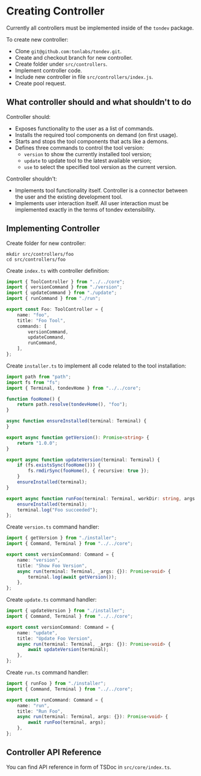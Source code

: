 # Creating Controller

Currently all controllers must be implemented inside of the `tondev` package.

To create new controller:

- Clone `git@github.com:tonlabs/tondev.git`.
- Create and checkout branch for new controller.
- Create folder under `src/controllers`.
- Implement controller code.
- Include new controller in file `src/controllers/index.js`.
- Create pool request.

## What controller should and what shouldn't to do

Controller should:

- Exposes functionality to the user as a list of commands.
- Installs the required tool components on demand (on first usage).
- Starts and stops the tool components that acts like a demons.
- Defines three commands to control the tool version:
  - `version` to show the currently installed tool version;
  - `update` to update tool to the latest available version;
  - `use` to select the specified tool version as the current version.

Controller shouldn't:

- Implements tool functionality itself. Controller is a connector between the user and the existing development tool.
- Implements user interaction itself. All user interaction must be implemented exactly in the terms of tondev extensibility.

## Implementing Controller

Create folder for new controller:

```shell
mkdir src/controllers/foo
cd src/controllers/foo
```

Create `index.ts` with controller definition:

```ts
import { ToolController } from "../../core";
import { versionCommand } from "./version";
import { updateCommand } from "./update";
import { runCommand } from "./run";

export const Foo: ToolController = {
    name: "foo",
    title: "Foo Tool",
    commands: [
        versionCommand,
        updateCommand,
        runCommand,
    ],
};
```

Create `installer.ts` to implement all code related to the tool installation:

```ts
import path from "path";
import fs from "fs";
import { Terminal, tondevHome } from "../../core";

function fooHome() {
    return path.resolve(tondevHome(), "foo");
}

async function ensureInstalled(terminal: Terminal) {
}

export async function getVersion(): Promise<string> {
    return "1.0.0";
}

export async function updateVersion(terminal: Terminal) {
    if (fs.existsSync(fooHome())) {
        fs.rmdirSync(fooHome(), { recursive: true });
    }
    ensureInstalled(terminal);
}

export async function runFoo(terminal: Terminal, workDir: string, args: string[]): Promise<void> {
    ensureInstalled(terminal);
    terminal.log("Foo succeeded");
};
```

Create `version.ts` command handler:

```ts
import { getVersion } from "./installer";
import { Command, Terminal } from "../../core";

export const versionCommand: Command = {
    name: "version",
    title: "Show Foo Version",
    async run(terminal: Terminal, _args: {}): Promise<void> {
        terminal.log(await getVersion());
    },
};
```

Create `update.ts` command handler:

```ts
import { updateVersion } from "./installer";
import { Command, Terminal } from "../../core";

export const versionCommand: Command = {
    name: "update",
    title: "Update Foo Version",
    async run(terminal: Terminal, _args: {}): Promise<void> {
        await updateVersion(terminal);
    },
};
```

Create `run.ts` command handler:

```ts
import { runFoo } from "./installer";
import { Command, Terminal } from "../../core";

export const runCommand: Command = {
    name: "run",
    title: "Run Foo",
    async run(terminal: Terminal, args: {}): Promise<void> {
        await runFoo(terminal, args);
    },
};
```

## Controller API Reference

You can find API reference in form of TSDoc in `src/core/index.ts`.
